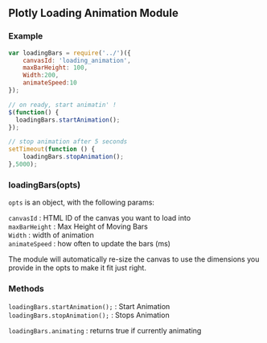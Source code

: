## Plotly Loading Animation Module

### Example
```javascript
var loadingBars = require('../')({
	canvasId: 'loading_animation',
	maxBarHeight: 100,
	Width:200,
	animateSpeed:10
});

// on ready, start animatin' !
$(function() {
  loadingBars.startAnimation();
});

// stop animation after 5 seconds
setTimeout(function () {
	loadingBars.stopAnimation();
},5000);
```

### loadingBars(opts)
`opts` is an object, with the following params:

`canvasId` : HTML ID of the canvas you want to load into	 
`maxBarHeight` : Max Height of Moving Bars 	
`Width` : width of animation 	
`animateSpeed` : how often to update the bars (ms) 	

The module will automatically re-size the canvas to use the dimensions you provide in the opts to make it fit just right.


### Methods
`loadingBars.startAnimation();` : Start Animation 	
`loadingBars.stopAnimation();` : Stops Animation 	

`loadingBars.animating` : returns true if currently animating

